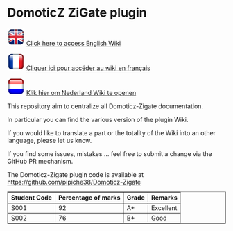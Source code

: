 # DomoticZ ZiGate plugin


<img src="Images/flag_uk.png" width="40" height="40" vertical-align=middle> [Click here to access English Wiki](en-eng/Home.md)

<img src="Images/flag_france.png" width="40" height="40"> [Cliquer ici pour accéder au wiki en français](fr-fr/Home.md)

<img src="Images/flag_netherlands.png" width="40" height="40"> [Klik hier om Nederland Wiki te openen](nl-dut/Start.md)



This repository aim to centralize all Domoticz-Zigate documentation.

In particular you can find the various version of the plugin Wiki.

If you would like to translate a part or the totality of the Wiki into an other language, please let us know.

If you find some issues, mistakes ... feel free to submit a change via the GitHub PR mechanism.

The Domoticz-Zigate plugin code is available at https://github.com/pipiche38/Domoticz-Zigate

<table width="200" border="1" cellpadding="2">
<tr>
<th valign="middle" >Student Code </th>
<th valign="middle">Percentage of marks</th>
<th valign="middle">Grade</th>
<th valign="middle">Remarks</th>
</tr>
<tr>
<td valign="baseline">S001</td>
<td valign="baseline">92</td>
<td valign="baseline">A+</td>
<td valign="baseline">Excellent</td>
</tr>
<tr>
<td valign="baseline">S002</td>
<td valign="baseline">76</td>
<td valign="baseline">B+</td>
<td valign="baseline">Good</td>
</tr>
</table>
